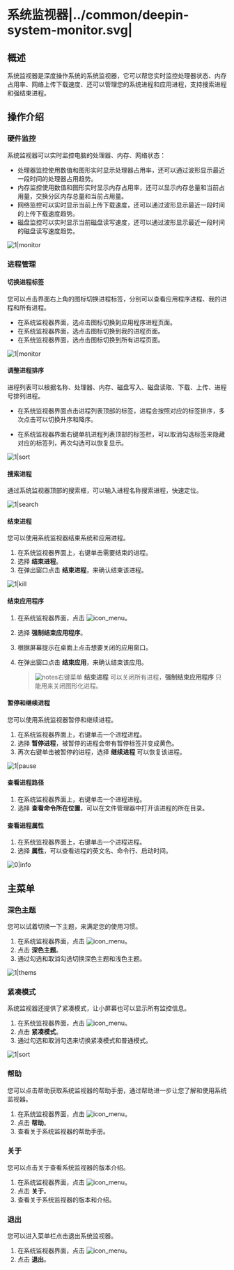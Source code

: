 # 系统监视器|../common/deepin-system-monitor.svg|

## 概述

系统监视器是深度操作系统的系统监视器，它可以帮您实时监控处理器状态、内存占用率、网络上传下载速度、还可以管理您的系统进程和应用进程，支持搜索进程和强结束进程。




## 操作介绍


### 硬件监控

系统监视器可以实时监控电脑的处理器、内存、网络状态：

- 处理器监控使用数值和图形实时显示处理器占用率，还可以通过波形显示最近一段时间的处理器占用趋势。
- 内存监控使用数值和图形实时显示内存占用率，还可以显示内存总量和当前占用量，交换分区内存总量和当前占用量。
- 网络监控可以实时显示当前上传下载速度，还可以通过波形显示最近一段时间的上传下载速度趋势。
- 磁盘监控可以实时显示当前磁盘读写速度，还可以通过波形显示最近一段时间的磁盘读写速度趋势。

![1|monitor](jpg/monitor1.jpg)

### 进程管理

#### 切换进程标签



您可以点击界面右上角的图标切换进程标签，分别可以查看应用程序进程、我的进程和所有进程。

- 在系统监视器界面，选点击图标切换到应用程序进程页面。
- 在系统监视器界面，选点击图标切换到我的进程页面。
- 在系统监视器界面，选点击图标切换到所有进程页面。

![1|monitor](jpg/monitor2.jpg)

#### 调整进程排序

进程列表可以根据名称、处理器、内存、磁盘写入、磁盘读取、下载、上传、进程号排列进程。

- 在系统监视器界面点击进程列表顶部的标签，进程会按照对应的标签排序，多次点击可以切换升序和降序。

- 在系统监视器界面右键单机进程列表顶部的标签栏，可以取消勾选标签来隐藏对应的标签列，再次勾选可以恢复显示。

![1|sort](jpg/sort.jpg)

#### 搜索进程

通过系统监视器顶部的搜索框，可以输入进程名称搜索进程，快速定位。

![1|search](jpg/search.jpg)



#### 结束进程
您可以使用系统监视器结束系统和应用进程。
1. 在系统监视器界面上，右键单击需要结束的进程。
2. 选择 **结束进程**。
3. 在弹出窗口点击 **结束进程**，来确认结束该进程。


![1|kill](jpg/kill.jpg)

#### 结束应用程序

1. 在系统监视器界面，点击 ![icon_menu](icon/icon_menu.svg)。

2. 选择 **强制结束应用程序**。

3. 根据屏幕提示在桌面上点击想要关闭的应用窗口。

4. 在弹出窗口点击 **结束应用**，来确认结束该应用。

   > ![notes](icon/notes.svg)右键菜单 **结束进程** 可以关闭所有进程，**强制结束应用程序** 只能用来关闭图形化进程。

#### 暂停和继续进程

您可以使用系统监视器暂停和继续进程。

1. 在系统监视器界面上，右键单击一个进程进程。
2. 选择 **暂停进程**，被暂停的进程会带有暂停标签并变成黄色。
3. 再次右键单击被暂停的进程，选择 **继续进程** 可以恢复该进程。

![1|pause](jpg/pause.jpg)

#### 查看进程路径

1. 在系统监视器界面上，右键单击一个进程进程。
2. 选择 **查看命令所在位置**，可以在文件管理器中打开该进程的所在目录。

#### 查看进程属性

1. 在系统监视器界面上，右键单击一个进程进程。
2. 选择 **属性**，可以查看进程的英文名、命令行、启动时间。


![0|info](jpg/info.jpg)




## 主菜单

### 深色主题

您可以试着切换一下主题，来满足您的使用习惯。

1. 在系统监视器界面，点击 ![icon_menu](icon/icon_menu.svg)。
2. 点击 **深色主题**。
3. 通过勾选和取消勾选切换深色主题和浅色主题。

![1|thems](jpg/thems.jpg)

### 紧凑模式

系统监视器还提供了紧凑模式，让小屏幕也可以显示所有监控信息。

1. 在系统监视器界面，点击 ![icon_menu](icon/icon_menu.svg)。
2. 点击 **紧凑模式**。
3. 通过勾选和取消勾选来切换紧凑模式和普通模式。


![1|sort](jpg/sort.jpg)


### 帮助

您可以点击帮助获取系统监视器的帮助手册，通过帮助进一步让您了解和使用系统监视器。

1. 在系统监视器界面，点击 ![icon_menu](icon/icon_menu.svg)。
2. 点击 **帮助**。
3. 查看关于系统监视器的帮助手册。

### 关于

您可以点击关于查看系统监视器的版本介绍。

1. 在系统监视器界面，点击 ![icon_menu](icon/icon_menu.svg)。
2. 点击 **关于**。
3. 查看关于系统监视器的版本和介绍。

### 退出

您可以进入菜单栏点击退出系统监视器。

1. 在系统监视器界面，点击 ![icon_menu](icon/icon_menu.svg)。
2. 点击 **退出**。

